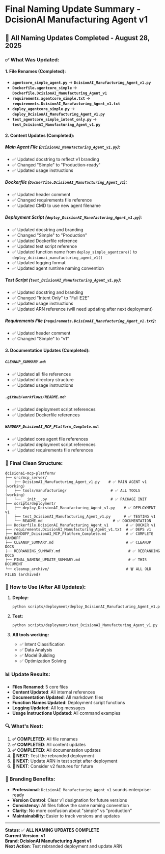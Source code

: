 # Final Naming Update Summary - DcisionAI Manufacturing Agent v1

## 🎯 **All Naming Updates Completed - August 28, 2025**

### **✅ What Was Updated:**

#### **1. File Renames (Completed):**
- **`agentcore_simple_agent.py`** → **`DcisionAI_Manufacturing_Agent_v1.py`**
- **`Dockerfile.agentcore_simple`** → **`Dockerfile.DcisionAI_Manufacturing_Agent_v1`**
- **`requirements.agentcore_simple.txt`** → **`requirements.DcisionAI_Manufacturing_Agent_v1.txt`**
- **`deploy_agentcore_simple.py`** → **`deploy_DcisionAI_Manufacturing_Agent_v1.py`**
- **`test_agentcore_simple_intent_only.py`** → **`test_DcisionAI_Manufacturing_Agent_v1.py`**

#### **2. Content Updates (Completed):**

##### **Main Agent File (`DcisionAI_Manufacturing_Agent_v1.py`):**
- ✅ Updated docstring to reflect v1 branding
- ✅ Changed "Simple" to "Production-ready"
- ✅ Updated usage instructions

##### **Dockerfile (`Dockerfile.DcisionAI_Manufacturing_Agent_v1`):**
- ✅ Updated header comment
- ✅ Changed requirements file reference
- ✅ Updated CMD to use new agent filename

##### **Deployment Script (`deploy_DcisionAI_Manufacturing_Agent_v1.py`):**
- ✅ Updated docstring and branding
- ✅ Changed "Simple" to "Production"
- ✅ Updated Dockerfile reference
- ✅ Updated test script reference
- ✅ Updated function name from `deploy_simple_agentcore()` to `deploy_dcisionai_manufacturing_agent_v1()`
- ✅ Updated logging format
- ✅ Updated agent runtime naming convention

##### **Test Script (`test_DcisionAI_Manufacturing_Agent_v1.py`):**
- ✅ Updated docstring and branding
- ✅ Changed "Intent Only" to "Full E2E"
- ✅ Updated usage instructions
- ✅ Updated ARN reference (will need updating after next deployment)

##### **Requirements File (`requirements.DcisionAI_Manufacturing_Agent_v1.txt`):**
- ✅ Updated header comment
- ✅ Changed "Simple" to "v1"

#### **3. Documentation Updates (Completed):**

##### **`CLEANUP_SUMMARY.md`:**
- ✅ Updated all file references
- ✅ Updated directory structure
- ✅ Updated usage instructions

##### **`.github/workflows/README.md`:**
- ✅ Updated deployment script references
- ✅ Updated Dockerfile references

##### **`HANDOFF_DcisionAI_MCP_Platform_Complete.md`:**
- ✅ Updated core agent file references
- ✅ Updated deployment script references
- ✅ Updated requirements file references

### **🎯 Final Clean Structure:**

```
dcisionai-mcp-platform/
├── src/mcp_server/
│   ├── DcisionAI_Manufacturing_Agent_v1.py    # ✅ MAIN AGENT v1 (working)
│   ├── tools/manufacturing/                    # ✅ ALL TOOLS (working)
│   └── __init__.py                             # ✅ PACKAGE INIT
├── scripts/deployment/
│   ├── deploy_DcisionAI_Manufacturing_Agent_v1.py    # ✅ DEPLOYMENT v1
│   ├── test_DcisionAI_Manufacturing_Agent_v1.py      # ✅ TESTING v1
│   └── README.md                                # ✅ DOCUMENTATION
├── Dockerfile.DcisionAI_Manufacturing_Agent_v1        # ✅ DOCKER v1
├── requirements.DcisionAI_Manufacturing_Agent_v1.txt  # ✅ DEPS v1
├── HANDOFF_DcisionAI_MCP_Platform_Complete.md         # ✅ COMPLETE HANDOFF
├── CLEANUP_SUMMARY.md                                 # ✅ CLEANUP DOCS
├── REBRANDING_SUMMARY.md                               # ✅ REBRANDING DOCS
├── FINAL_NAMING_UPDATE_SUMMARY.md                      # ✅ THIS DOCUMENT
└── cleanup_archive/                                   # 🗑️ ALL OLD FILES (archived)
```

### **🚀 How to Use (After All Updates):**

1. **Deploy:**
   ```bash
   python scripts/deployment/deploy_DcisionAI_Manufacturing_Agent_v1.py
   ```

2. **Test:**
   ```bash
   python scripts/deployment/test_DcisionAI_Manufacturing_Agent_v1.py
   ```

3. **All tools working:**
   - ✅ Intent Classification
   - ✅ Data Analysis  
   - ✅ Model Building
   - ✅ Optimization Solving

### **📊 Update Results:**

- **Files Renamed**: 5 core files
- **Content Updated**: All internal references
- **Documentation Updated**: All markdown files
- **Function Names Updated**: Deployment script functions
- **Logging Updated**: All log messages
- **Usage Instructions Updated**: All command examples

### **🔍 What's Next:**

1. **✅ COMPLETED**: All file renames
2. **✅ COMPLETED**: All content updates
3. **✅ COMPLETED**: All documentation updates
4. **🔄 NEXT**: Test the rebranded deployment
5. **🔄 NEXT**: Update ARN in test script after deployment
6. **🔄 NEXT**: Consider v2 features for future

### **🎯 Branding Benefits:**

- **Professional**: `DcisionAI_Manufacturing_Agent_v1` sounds enterprise-ready
- **Version Control**: Clear v1 designation for future versions
- **Consistency**: All files follow the same naming convention
- **Clarity**: No more confusion about "simple" vs "production"
- **Maintainability**: Easier to track versions and updates

---

**Status**: ✅ **ALL NAMING UPDATES COMPLETE**  
**Current Version**: **v1**  
**Brand**: **DcisionAI Manufacturing Agent v1**  
**Next Action**: Test rebranded deployment and update ARN
